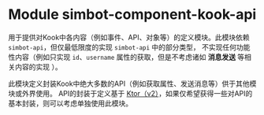 # Module simbot-component-kook-api

用于提供对Kook中各内容（例如事件、API、对象等）的定义模块。此模块依赖 `simbot-api`，但仅最低限度的实现 `simbot-api` 中的部分类型，
不实现任何功能性内容（例如只实现 `id`、`username` 属性的获取，但是不考虑诸如 **消息发送** 等相关内容的实现 ）。

此模块定义封装Kook中绝大多数的API（例如获取属性、发送消息等）供于其他模块或外界使用。
API的封装于定义基于 [Ktor（v2）](https://ktor.io/)，如果仅希望获得一些对API的基本封装，则可以考虑单独使用此模块。
